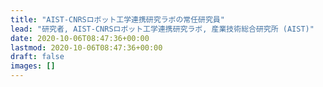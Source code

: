 ```yaml
---
title: "AIST-CNRSロボット工学連携研究ラボの常任研究員"
lead: "研究者, AIST-CNRSロボット工学連携研究ラボ, 産業技術総合研究所 (AIST)"
date: 2020-10-06T08:47:36+00:00
lastmod: 2020-10-06T08:47:36+00:00
draft: false
images: []
---
```

